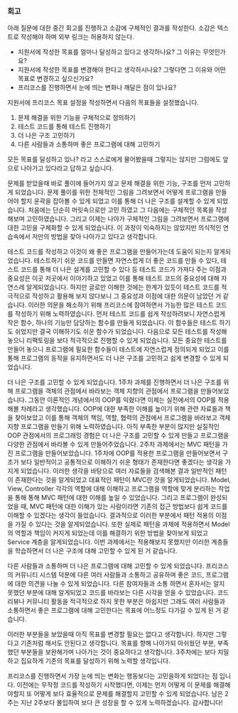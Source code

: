 ### 회고

아래 질문에 대한 중간 회고를 진행하고 소감에 구체적인 결과를 작성한다. 소감은 텍스트로 작성해야 하며 외부 링크는 허용하지 않는다.

- 지원서에 작성한 목표를 얼마나 달성하고 있다고 생각하나요? 그 이유는 무엇인가요?
- 지원서에 작성한 목표를 변경해야 한다고 생각하시나요? 그렇다면 그 이유와 어떤 목표로 변경하고 싶으신가요?
- 프리코스를 진행하면서 눈에 띄는 변화나 깨달은 점이 있나요?



지원서에 프리코스 목표 설정을 작성하면서 다음의 목표들을 설정했습니다.

1. 문제 해결을 위한 기능을 구체적으로 정의하기 
2. 테스트 코드를 통해 테스트 진행하기
3. 더 나은 구조 고민하기
4. 다른 사람들과 소통하며 좋은 프로그램에 대해 고민하기
   
모든 목표를 달성하고 있나? 라고 스스로에게 물어봤을때 그렇지는 않지만 그럼에도 앞으로 나아가고 있다라고 답하고 싶습니다. 

문제를 받았을때 바로 풀이에 들어가지 않고 문제 해결을 위한 기능, 구조를 먼저 고민하게 되었습니다. 문제 풀이를 위한 전체적인 그림을 그려보면서 어떻게 프로그램을 만들어야 할지 윤곽을 잡아볼 수 있게 되었고 이를 통해 더 나은 구조를 설계할 수 있게 되었습니다. 처음에는 단순히 머릿속으로만 고민 하였고 그 다음에는 구체적인 목록을 작성해보며 고민하였습니다. 그리고 이제는 나아가 구체적인 그림을 그려보면서 프로그램에 대한 고민을 구체화할 수 있게 되었습니다. 이 과정이 익숙하지는 않았지만 의식적인 연습속에서 저만의 방법을 찾아 나아가고 있다고 생각합니다.

테스트 코드를 작성하고 이것이 왜 좋은 프로그램을 만들어가는데 도움이 되는지 알게되었습니다. 테스트하기 쉬운 코드를 만들면 자연스럽게 더 좋은 코드를 만들 수 있다, 테스트 코드를 통해 더 나은 설계를 고민할 수 있다 등 테스트 코드가 가져다 주는 이점과 중요성은 이곳 저곳에서 이야기하고 있었고 이를 통해 테스트 코드의 중요성에 대해 자연스레 알게되었습니다. 하지만 글로만 이해한 것에는 한계가 있듯이 테스트 코드를 적극적으로 작성하고 활용해 보지 않다보니 그 중요성과 이점에 대한 의문이 남았던 거 같습니다. 이러한 의문을 해소하기 위해 프리코스에 참여하면서 가능한 많은 테스트 코드를 작성하기 위해 노력하였습니다. 먼저 테스트 코드를 쉽게 작성하려보니 자연스럽게 작은 함수, 하나의 기능만 담당하는 함수를 만들게 되었습니다. 이 함수들은 테스트 하기도 쉬었지만 결국 이해하기도 쉬운 함수가 되었습니다. 다음으로 모든 테스트를 작성해놓으니 리팩토링을 보다 적극적으로 진행할 수 있게 되었습니다. 모든 중요한 테스트를 만들어 놓으니 프로그램에 필요한 함수들이 테스트에 자연스럽게 정의되게 되었고 이를 통해 프로그램의 동작을 유지하면서도 더 나은 구조를 고민하고 쉽게 변경할 수 있게 되었습니다.

더 나은 구조를 고민할 수 있게 되었습니다. 1주차 과제를 진행하면서 더 나은 구조를 위해 프로그램을 객체의 관점에서 바라보는 객체 지향의 관점에서 프로그램을 만들어보았습니다. 그동안 이론적인 개념에서의 OOP를 익혔다면 이제는 실전에서의 OOP를 적용해볼 차례라고 생각했습니다. OOP에 대한 부족한 이해를 높이기 위해 관련 자료들과 책을 찾아보았고 이를 통해 객체의 책임, 역할, 협력의 관점에서 프로그램을 바라보고 객체 지향 프로그램을 만들기 위해 노력하였습니다. 아직 부족한 부분이 많지만 실질적인 OOP 관점에서의 프로그래밍 경험은 더 나은 구조를 고민할 수 있게 만들고 프로그램을 다양한 관점에서 바라볼 수 있게 만들어주었습니다. 2주차 과제에서는 MVC 패턴을 가진 프로그램을 만들어보았습니다. 1주차에 OOP를 적용한 프로그램을 만들어보면서 구조가 보다 일반적이고 공통적으로 이해하기 쉬운 형태가 존재한다면 좋겠다는 생각을 가지게 되었습니다. 이러한 생각을 바탕으로 여러 자료들을 검색해본 결과 일반적인 패턴이 존재한다는 것을 알게되었고 대표적인 패턴이 MVC란 것을 알게되었습니다. Model, View, Controller 각각의 역할에 대해 이해하고 프로그램을 역할에 맞게 분리하는 작업을 통해 통해 MVC 패턴에 대한 이해를 높일 수 있었습니다. 그리고 프로그램이 완성되었을 때, MVC 패턴에 대한 이해가 있는 사람이라면 기존의 접근 방법보다 쉽게 코드를 이해할 수 있겠다는 생각이 들었습니다. 결과적으로 이러한 부분에서 패턴 적용의 이점을 가질 수 있다는 것을 알게되었습니다. 또한 실제로 패턴을 과제에 적용하면서 Model의 역할과 책임이 커지게 되었는데 이를 해결하기 위한 방법을 찾아보게 되었고 Service 계층을 알게되었습니다. 이번 과제에서는 적용해보지 못했지만 이러한 계층들을 학습하면서 더 나은 구조에 대해 고민할 수 있게 된 거 같습니다.

다른 사람들과 소통하며 더 나은 프로그램에 대해 고민할 수 있게 되었습니다. 프리코스의 커뮤니티 시스템 덕분에 다른 여러 사람들과 소통하고 공유하며 좋은 코드, 프로그램에 대한 의견을 나눌 수 있게 되었습니다. 다른 참여자들과 소통 하면서 혼자서는 알지 못했던 부분에 대해 알게되었고 코드를 바라보는 다른 시각을 얻을 수 있었습니다. 코드 리뷰나 커뮤니티 활동을 적극적으로 하지 못한 부분은 아쉽지만 그래도 여러 사람들과 소통하면서 좋은 프로그램에 대해 고민한다는 목표에 어느정도 다가갈 수 있게 된 거 같습니다. 

이러한 부분들을 보았을때 아직 목표를 변경할 필요는 없다고 생각합니다. 하지만 그렇다고 기존처럼 해서도 안된다고 생각합니다. 목표를 향해 나아가되 아쉬웠던 부분, 부족했던 부분들을 보완해가며 나아가는 것이 중요하다고 생각합니다. 3주차에는 보다 치밀하고 집요하게 기존의 목표를 달성하기 위해 노력할 생각입니다.

프리코스를 진행하면서 가장 눈에 띄는 변화는 행동보다는 고민을하게 되었다는 점 입니다. 이전에는 무작정 코드를 작성하기 시작했다면, 이제는 먼저 어떻게 이 문제를 해결해야할지 또 어떻게 보다 효율적으로 문제를 해결할지 고민할 수 있게 되었습니다. 남은 2주는 지난 2주보다 몰입하여 보다 큰 성장을 할 수 있게 노력하겠습니다. 감사합니다!








